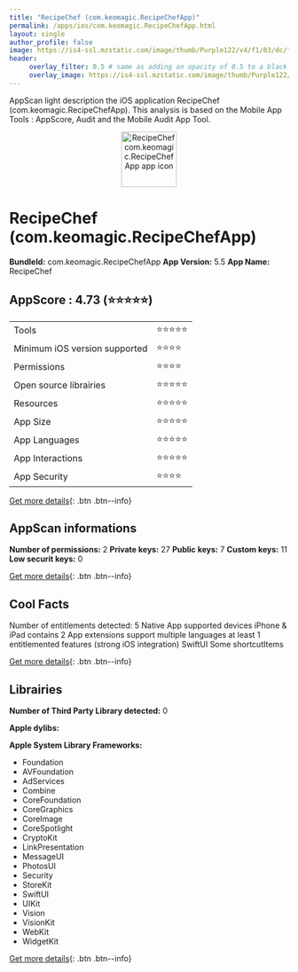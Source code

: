 ```yaml
---
title: "RecipeChef (com.keomagic.RecipeChefApp)"
permalink: /apps/ios/com.keomagic.RecipeChefApp.html
layout: single
author_profile: false
image: https://is4-ssl.mzstatic.com/image/thumb/Purple122/v4/f1/03/dc/f103dcd9-2447-994f-f4d4-6f4df0d719db/AppIcon-0-0-1x_U007emarketing-0-7-0-85-220.png/512x512bb.jpg
header: 
     overlay_filter: 0.5 # same as adding an opacity of 0.5 to a black background
     overlay_image: https://is4-ssl.mzstatic.com/image/thumb/Purple122/v4/f1/03/dc/f103dcd9-2447-994f-f4d4-6f4df0d719db/AppIcon-0-0-1x_U007emarketing-0-7-0-85-220.png/512x512bb.jpg
---
```

AppScan light description the iOS application RecipeChef (com.keomagic.RecipeChefApp). This analysis is based on the Mobile App Tools : AppScore, Audit and the Mobile Audit App Tool.

  
  
<div style="text-align: center;"><img src="https://is4-ssl.mzstatic.com/image/thumb/Purple122/v4/f1/03/dc/f103dcd9-2447-994f-f4d4-6f4df0d719db/AppIcon-0-0-1x_U007emarketing-0-7-0-85-220.png/512x512bb.jpg" width="100" height="100" alt="RecipeChef com.keomagic.RecipeChefApp app icon"></div>  
  
# RecipeChef (com.keomagic.RecipeChefApp)

**BundleId:** com.keomagic.RecipeChefApp
**App Version:** 5.5
**App Name:** RecipeChef


## AppScore : 4.73 (⭐️⭐️⭐️⭐️⭐️) 

<table>
<tr><td> Tools </td><td> ⭐️⭐️⭐️⭐️⭐️ </td></tr>
<tr><td> Minimum iOS version supported </td><td> ⭐️⭐️⭐️⭐️ </td></tr>
<tr><td> Permissions </td><td> ⭐️⭐️⭐️⭐️ </td></tr>
<tr><td> Open source librairies </td><td> ⭐️⭐️⭐️⭐️⭐️ </td></tr>
<tr><td> Resources </td><td> ⭐️⭐️⭐️⭐️⭐️ </td></tr>
<tr><td> App Size </td><td> ⭐️⭐️⭐️⭐️⭐️ </td></tr>
<tr><td> App Languages </td><td> ⭐️⭐️⭐️⭐️⭐️ </td></tr>
<tr><td> App Interactions </td><td> ⭐️⭐️⭐️⭐️⭐️ </td></tr>
<tr><td> App Security </td><td> ⭐️⭐️⭐️⭐️ </td></tr>
</table>

[Get more details](/pricing.html){: .btn .btn--info}  
  
## AppScan informations 

**Number of permissions:** 2
**Private keys:** 27
**Public keys:** 7
**Custom keys:** 11
**Low securit keys:** 0
  
[Get more details](/pricing.html){: .btn .btn--info}

## Cool Facts

Number of entitlements detected: 5
Native App
supported devices iPhone & iPad
contains 2 App extensions
support multiple languages
at least 1 entitlemented features (strong iOS integration)
SwiftUI
Some shortcutItems 
  
[Get more details](/pricing.html){: .btn .btn--info}

## Librairies 
**Number of Third Party Library detected:** 0

**Apple dylibs:**


**Apple System Library Frameworks:**
- Foundation
- AVFoundation
- AdServices
- Combine
- CoreFoundation
- CoreGraphics
- CoreImage
- CoreSpotlight
- CryptoKit
- LinkPresentation
- MessageUI
- PhotosUI
- Security
- StoreKit
- SwiftUI
- UIKit
- Vision
- VisionKit
- WebKit
- WidgetKit


  
[Get more details](/pricing.html){: .btn .btn--info}

